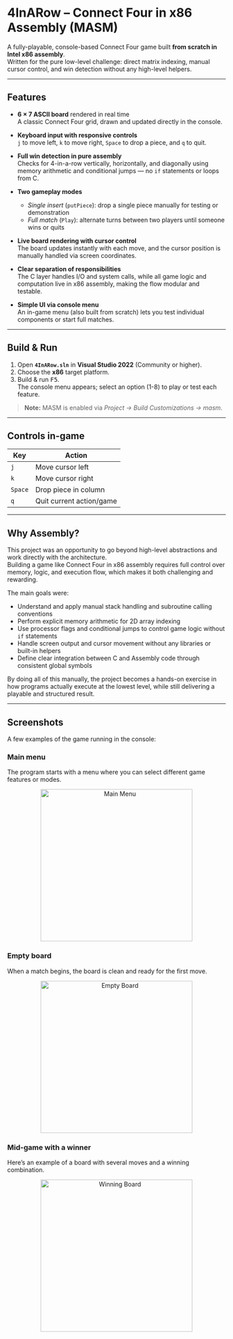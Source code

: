 # 4InARow – Connect Four in x86 Assembly (MASM)

A fully-playable, console-based Connect Four game built **from scratch in Intel x86 assembly**.  
Written for the pure low-level challenge: direct matrix indexing, manual cursor control, and win detection without any high-level helpers.

---

## Features

- **6 × 7 ASCII board** rendered in real time  
  A classic Connect Four grid, drawn and updated directly in the console.

- **Keyboard input with responsive controls**  
  `j` to move left, `k` to move right, `Space` to drop a piece, and `q` to quit.

- **Full win detection in pure assembly**  
  Checks for 4-in-a-row vertically, horizontally, and diagonally using memory arithmetic and conditional jumps — no `if` statements or loops from C.

- **Two gameplay modes**  
  - *Single insert* (`putPiece`): drop a single piece manually for testing or demonstration  
  - *Full match* (`Play`): alternate turns between two players until someone wins or quits

- **Live board rendering with cursor control**  
  The board updates instantly with each move, and the cursor position is manually handled via screen coordinates.

- **Clear separation of responsibilities**  
  The C layer handles I/O and system calls, while all game logic and computation live in x86 assembly, making the flow modular and testable.

- **Simple UI via console menu**  
  An in-game menu (also built from scratch) lets you test individual components or start full matches.

---

## Build & Run

1. Open **`4InARow.sln`** in **Visual Studio 2022** (Community or higher).  
2. Choose the **x86** target platform.  
3. Build & run <kbd>F5</kbd>.  
   The console menu appears; select an option (1-8) to play or test each feature.

> **Note:** MASM is enabled via *Project → Build Customizations → masm*.

---

## Controls in-game

<div align="center">

| Key     | Action                   |
|---------|--------------------------|
| `j`     | Move cursor left         |
| `k`     | Move cursor right        |
| `Space` | Drop piece in column     |
| `q`     | Quit current action/game |

</div>

---


## Why Assembly?

This project was an opportunity to go beyond high-level abstractions and work directly with the architecture.  
Building a game like Connect Four in x86 assembly requires full control over memory, logic, and execution flow, which makes it both challenging and rewarding.

The main goals were:

- Understand and apply manual stack handling and subroutine calling conventions  
- Perform explicit memory arithmetic for 2D array indexing 
- Use processor flags and conditional jumps to control game logic without `if` statements  
- Handle screen output and cursor movement without any libraries or built-in helpers  
- Define clear integration between C and Assembly code through consistent global symbols

By doing all of this manually, the project becomes a hands-on exercise in how programs actually execute at the lowest level, while still delivering a playable and structured result.

---

## Screenshots

A few examples of the game running in the console:

### Main menu
The program starts with a menu where you can select different game features or modes.

<p align="center">
  <img width="350" alt="Main Menu" src="https://github.com/user-attachments/assets/d0ae0ee4-69a7-491a-98d4-ae6a2fc94184" />
</p>

### Empty board
When a match begins, the board is clean and ready for the first move.

<p align="center">
  <img width="350" alt="Empty Board" src="https://github.com/user-attachments/assets/afd918fc-5518-46a9-940c-ba1313bdd969" />
</p>

### Mid-game with a winner
Here’s an example of a board with several moves and a winning combination.

<p align="center">
  <img width="350" alt="Winning Board" src="https://github.com/user-attachments/assets/4ab9b831-0dd0-41fa-981e-5f81f8af4587" />
</p>



